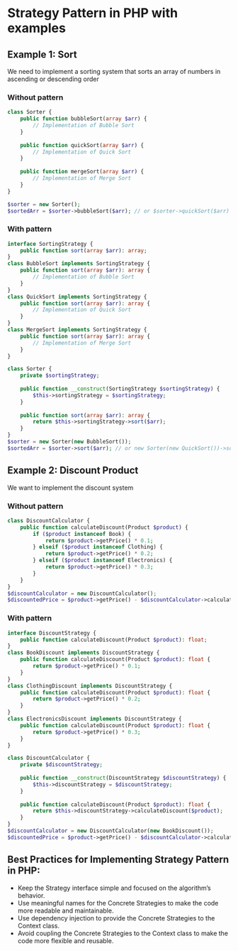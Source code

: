 # Strategy Pattern in PHP with examples

## Example 1: Sort
We need to implement a sorting system that sorts an array of numbers in ascending or descending order

### Without pattern
```php
class Sorter {
    public function bubbleSort(array $arr) {
        // Implementation of Bubble Sort
    }
    
    public function quickSort(array $arr) {
        // Implementation of Quick Sort
    }
    
    public function mergeSort(array $arr) {
        // Implementation of Merge Sort
    }
}

$sorter = new Sorter();
$sortedArr = $sorter->bubbleSort($arr); // or $sorter->quickSort($arr) or $sorter->mergeSort($arr)
```

### With pattern
```php
interface SortingStrategy {
    public function sort(array $arr): array;
}
class BubbleSort implements SortingStrategy {
    public function sort(array $arr): array {
        // Implementation of Bubble Sort
    }
}
class QuickSort implements SortingStrategy {
    public function sort(array $arr): array {
        // Implementation of Quick Sort
    }
}
class MergeSort implements SortingStrategy {
    public function sort(array $arr): array {
        // Implementation of Merge Sort
    }
}
```

```php
class Sorter {
    private $sortingStrategy;
    
    public function __construct(SortingStrategy $sortingStrategy) {
        $this->sortingStrategy = $sortingStrategy;
    }
    
    public function sort(array $arr): array {
        return $this->sortingStrategy->sort($arr);
    }
}
$sorter = new Sorter(new BubbleSort());
$sortedArr = $sorter->sort($arr); // or new Sorter(new QuickSort())->sort($arr) or new Sorter(new MergeSort())->sort($arr)
```

## Example 2: Discount Product
We want to implement the discount system

### Without pattern
```php
class DiscountCalculator {
    public function calculateDiscount(Product $product) {
        if ($product instanceof Book) {
            return $product->getPrice() * 0.1;
        } elseif ($product instanceof Clothing) {
            return $product->getPrice() * 0.2;
        } elseif ($product instanceof Electronics) {
            return $product->getPrice() * 0.3;
        }
    }
}
$discountCalculator = new DiscountCalculator();
$discountedPrice = $product->getPrice() - $discountCalculator->calculateDiscount($product);
```

### With pattern
```php
interface DiscountStrategy {
    public function calculateDiscount(Product $product): float;
}
class BookDiscount implements DiscountStrategy {
    public function calculateDiscount(Product $product): float {
        return $product->getPrice() * 0.1;
    }
}
class ClothingDiscount implements DiscountStrategy {
    public function calculateDiscount(Product $product): float {
        return $product->getPrice() * 0.2;
    }
}
class ElectronicsDiscount implements DiscountStrategy {
    public function calculateDiscount(Product $product): float {
        return $product->getPrice() * 0.3;
    }
}
```

```php
class DiscountCalculator {
    private $discountStrategy;
    
    public function __construct(DiscountStrategy $discountStrategy) {
        $this->discountStrategy = $discountStrategy;
    }
    
    public function calculateDiscount(Product $product): float {
        return $this->discountStrategy->calculateDiscount($product);
    }
}
$discountCalculator = new DiscountCalculator(new BookDiscount());
$discountedPrice = $product->getPrice() - $discountCalculator->calculateDiscount($product);
```

## Best Practices for Implementing Strategy Pattern in PHP:
- Keep the Strategy interface simple and focused on the algorithm’s behavior.
- Use meaningful names for the Concrete Strategies to make the code more readable and maintainable.
- Use dependency injection to provide the Concrete Strategies to the Context class.
- Avoid coupling the Concrete Strategies to the Context class to make the code more flexible and reusable.

